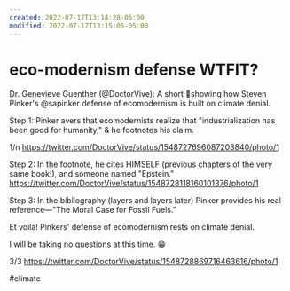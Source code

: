 ```yaml
---
created: 2022-07-17T13:14:28-05:00
modified: 2022-07-17T13:15:06-05:00
---
```


# eco-modernism defense WTFIT?

Dr. Genevieve Guenther (@DoctorVive): A short 🧵showing how Steven Pinker's @sapinker defense of ecomodernism is built on climate denial.

Step 1: Pinker avers that ecomodernists realize that "industrialization has been good for humanity," & he footnotes his claim.

1/n https://twitter.com/DoctorVive/status/1548727696087203840/photo/1

Step 2: In the footnote, he cites HIMSELF (previous chapters of the very same book!), and someone named "Epstein." https://twitter.com/DoctorVive/status/1548728118160101376/photo/1

Step 3: In the bibliography (layers and layers later) Pinker provides his real reference—"The Moral Case for Fossil Fuels." 

Et voilà! Pinkers' defense of ecomodernism rests on climate denial.

I will be taking no questions at this time. 😁

3/3 https://twitter.com/DoctorVive/status/1548728869716463616/photo/1

#climate
